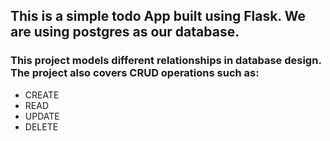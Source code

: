 ## This is  a simple todo App built using Flask.  We are using postgres as our database.

### This project models different relationships  in database design. The project also covers CRUD operations such as:

- CREATE
- READ
- UPDATE
- DELETE